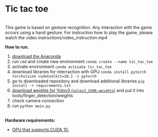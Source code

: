 <h1>Tic tac toe</h1><br/>
This game is based on gesture recognition. Any interaction with the game occurs using a hand gesture. For instruction how to play the game, please watch the video instructions/video_instruction.mp4

<b>How to run.</b><br/>
<ol>
  <li><a href = "https://www.anaconda.com/products/individual">download the Anaconda</a></li>
  <li>run <code>cmd</code> and create new environment <code>conda create --name tic_tac_toe</code></li>
  <li>activate environment <code>conda activate tic_tac_toe</code></li>
  <li>download libraries for interraction with GPU <code>conda install pytorch torchvision cudatoolkit=10.1 -c pytorch</code></li>
  <li>go to downloaded repository and download additional libraries <code>pip install -r requirements.txt</code></li>
  <li><a href ="https://drive.google.com/file/d/1XApBSKKATOBsrSxhckA0_Q5tTkZv4ZBv/view?usp=sharing">download weights for Yolov3 (<code>yolov3_2500.weights</code>)</a> and put it into tools/finger_detection/weights</li>
  <li>check camera connection</li>
  <li>run <code>python main.py</code></li>
</ol>
<br/>
<b>Hardware requirements:</b>
<ul>
  <li><a href = "https://en.wikipedia.org/wiki/CUDA">GPU that supports CUDA 10.</a></li>
</ul>
